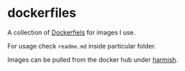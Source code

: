 dockerfiles
======
A collection of [Dockerfiels](https://www.docker.com/) for images I use.

For usage check ```readme.md``` inside particular folder.

Images can be pulled from the docker hub under [harmish](https://hub.docker.com/r/harmish/).
